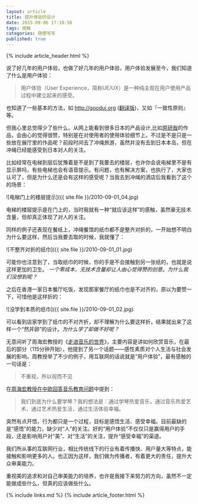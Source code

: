 ```yaml
---
layout: article
title: 提升体验的设计
date: 2015-09-06 17:10:50
tags: 感触
categories: 随便写写
published: true
---
```


{% include  article_header.html %}

说了好几年的用户体验，也做了好几年的用户体验，用户体验发展至今，我们知道了什么是用户体验：

> 用户体验（User Experience，简称UE/UX）是一种纯主观在用户使用产品过程中建立起来的感受。

也知道了一些基本的方法，如 http://goodui.org ([翻译版](http://www.cnblogs.com/Wayou/p/goodui.html))，又如『一致性原则』等。

但我心里总觉得少了些什么。从网上能看到很多日本的产品设计,比如[原研哉](http://baike.baidu.com/view/1265452.htm)的作品，会由心的觉得很赞，特别是在对使用者的使用体验细节上。不过是不是只是一些放在展厅里的作品呢？前段时间去了冲绳旅游，虽然并没有去到日本本岛，但在冲绳已经能感受到日本对人的关注。

比如经常在电梯到层后犹豫着是不是到了我要去的楼层，也许你会说电梯里不是有显示屏吗，有些电梯也会有语音提示。有问题，也有解决方案，也执行了，大家也认可了，但是为什么还是会有这样的感受呢？当我去到冲绳的酒店后我看到了这个的场景：

![电梯门上的楼层提示]({{ site.file }}/2010-09-01_04.jpg)

电梯的楼层提示是在门上的，当时我就有一种“就应该这样”的感触，虽然豪无技术含量，但却真正体现了对人的关注。

同样的例子还表现在餐纸上，冲绳餐馆的纸巾都不是整齐对折的，一开始想不明白为什么要这样，然后当我要去取的时候，我就懂了：

![不整齐对折的纸巾]({{ site.file }}/2010-09-01_01.jpg)

可能你也注意到了，当取纸巾的时候，你的手是不会接触到另一张纸的，也就是说这样更加的卫生。 *一个零成本，无技术含量却让人由心觉得赞的创意。为什么我们没想到呢？*

之后在香港一家日本餐厅吃饭，发现那家餐厅的纸巾也是不对齐的，原以为要赞一下，可惜他是这样折的：

![没学到本质的纸巾]({{ site.file }}/2010-09-01_02.jpg)

可以看到店家学到了纸巾的不对齐折，却不理解为什么要这样折，结果就出来了这样一个“然并卵”的设计。*为什么学了却做不好呢？*

无意间听了周海宏教授的《[走进音乐的世界](http://v.youku.com/v_show/id_XMzkyNTU1MTA0.html)》，主要内容是讲如何欣赏音乐，在最后的部分（115分钟开始），他提到了另一个话题——感性素质对个人生活与社会发展的影响。周教授举了不少的例子，用互联网的话说就是“用户体验”，最有感触的一句话是：

> 不重视，所以视而不见

在[周海宏教授在中欧回答音乐教育问题](http://v.youku.com/v_show/id_XNzAxODE2NzI0.html)中提到：

> 我们到底为什么要学琴？我的想法是：通过学琴热爱音乐，通过音乐热爱艺术，通过艺术热爱生活，通过生活体验幸福。

突然有点开悟，行为都只是一个过程，目标是感悟生活、感受幸福。目前最缺的是“感悟”的能力，缺少对“人”的关注。好的“用户体验”不仅仅只是赢得用户的手段，还是影响用户对“美”、对“生活”的关注，提升“感受幸福”的渠道。

我们所从事的互联网行业，相比传统线下的行业有着传播快、用户量大等特点，能接触和影响更多的人。也正因为这样，我们做为传播者，有着更大的责任，提升大众审美能力。

重视美的追求和对自己审美能力的培养，也许是我接下来努力的方向，虽然不一定能做成些什么，但真的应该做些什么。

{% include links.md %}
{% include article_footer.html %}